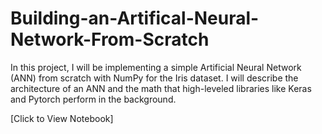 # Building-an-Artifical-Neural-Network-From-Scratch

In this project, I will be implementing a simple Artificial Neural Network (ANN) from scratch with NumPy for the Iris dataset. I will describe the architecture of an ANN and the math that high-leveled libraries like Keras and Pytorch perform in the background.

[Click to View Notebook]
